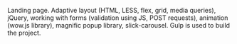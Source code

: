 Landing page. Adaptive layout (HTML, LESS, flex, grid, media queries), jQuery, working with forms (validation using JS, POST requests), animation (wow.js library), magnific popup library, slick-carousel. Gulp is used to build the project.

